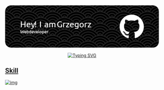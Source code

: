 <p align="center">
    <img src="./github-header-image.png"/>
</p>

<p align="center">
    <a href="https://git.io/typing-svg"><img src="https://readme-typing-svg.demolab.com?font=Poppins&weight=700&size=33&pause=1000&color=F71111&vCenter=true&width=435&lines=!!!++Hello+World++!!!" alt="Typing SVG" />
</p>

## Skill 
![img](https://skillicons.dev/icons?i=git,github,netlify,visualstudio,vscode,postman,html,css,sass,bootstrap,tailwind,javascript,webpack,react,cs)

